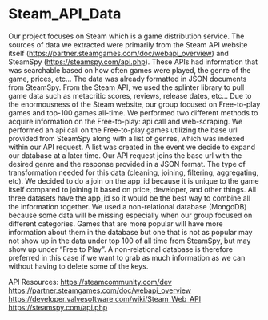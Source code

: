 # Steam_API_Data
Our project focuses on Steam which is a game distribution service. The sources of data we extracted were primarily from the Steam API website itself (https://partner.steamgames.com/doc/webapi_overview) and SteamSpy (https://steamspy.com/api.php). These APIs had information that was searchable based on how often games were played, the genre of the game, prices, etc… The data was already formatted in JSON documents from SteamSpy. From the Steam API, we used the splinter library to pull game data such as metacritic scores, reviews, release dates, etc… Due to the enormousness of the Steam website, our group focused on Free-to-play games and top-100 games all-time. We performed two different methods to acquire information on the Free-to-play: api call and web-scraping.
We performed an api call on the Free-to-play games utilizing the base url provided from SteamSpy along with a list of genres, which was indexed within our API request. A list was created in the event we decide to expand our database at a later time. Our API request joins the base url with the desired genre and the response provided in a JSON format. The type of transformation needed for this data (cleaning, joining, filtering, aggregating, etc).
We decided to do a join on the app_id because it is unique to the game itself compared to joining it based on price, developer, and other things. All three datasets have the app_id so it would be the best way to combine all the information together.
We used a non-relational database (MongoDB) because some data will be missing especially when our group focused on different categories. Games that are more popular will have more information about them in the database but one that is not as popular may not show up in the data under top 100 of all time from SteamSpy, but may show up under “Free to Play”. A non-relational database is therefore preferred in this case if we want to grab as much information as we can without having to delete some of the keys.

API Resources:
https://steamcommunity.com/dev
https://partner.steamgames.com/doc/webapi_overview
https://developer.valvesoftware.com/wiki/Steam_Web_API
https://steamspy.com/api.php 

